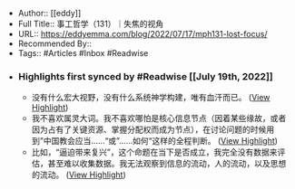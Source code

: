 - Author:: [[eddy]]
- Full Title:: 事工哲学（131）｜失焦的视角
- URL:: https://eddyemma.com/blog/2022/07/17/mph131-lost-focus/
- Recommended By::
- Tags:: #Articles #Inbox #Readwise
- ### Highlights first synced by #Readwise [[July 19th, 2022]]
    - 没有什么宏大视野，没有什么系统神学构建，唯有血汗而已。 ([View Highlight](https://instapaper.com/read/1522703226/20106767))
    - 我不喜欢属灵大词。我不喜欢哪怕是核心信息节点（因着某些缘故，或者因为占有了关键资源、掌握分配权而成为节点），在讨论问题的时候用到”中国教会应当……“或”……如何“这样的全程判断。 ([View Highlight](https://instapaper.com/read/1522703226/20106771))
    - 比如，“逼迫带来复兴”，这个命题在当下是否成立，我完全没有数据来评估，甚至难以收集数据。我无法观察到信息的流动，人的流动，以及思想的流动。 ([View Highlight](https://instapaper.com/read/1522703226/20106777))

